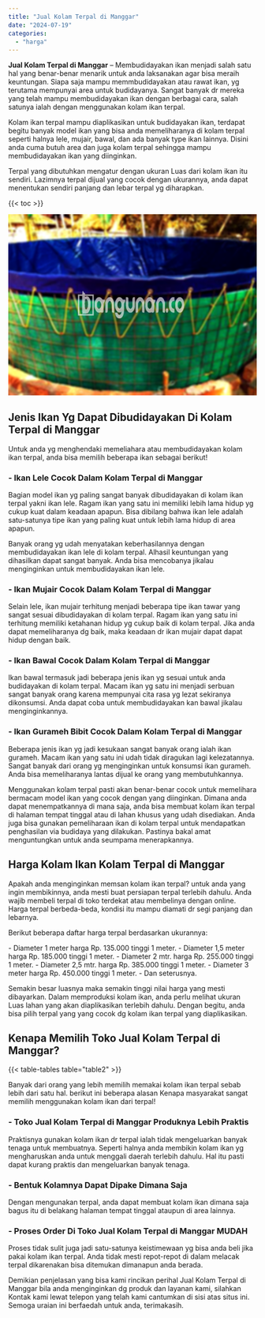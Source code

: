 ```yaml
---
title: "Jual Kolam Terpal di Manggar"
date: "2024-07-19"
categories: 
  - "harga"
---
```


**Jual Kolam Terpal di Manggar** – Membudidayakan ikan menjadi salah satu hal yang benar-benar menarik untuk anda laksanakan agar bisa meraih keuntungan. Siapa saja mampu memmbudidayakan atau rawat ikan, yg terutama mempunyai area untuk budidayanya. Sangat banyak dr mereka yang telah mampu membudidayakan ikan dengan berbagai cara, salah satunya ialah dengan menggunakan kolam ikan terpal.

Kolam ikan terpal mampu diaplikasikan untuk budidayakan ikan, terdapat begitu banyak model ikan yang bisa anda memeliharanya di kolam terpal seperti halnya lele, mujair, bawal, dan ada banyak type ikan lainnya. Disini anda cuma butuh area dan juga kolam terpal sehingga mampu membudidayakan ikan yang diinginkan.

Terpal yang dibutuhkan mengatur dengan ukuran Luas dari kolam ikan itu sendiri. Lazimnya terpal dijual yang cocok dengan ukurannya, anda dapat menentukan sendiri panjang dan lebar terpal yg diharapkan.

{{< toc >}}

![Jual Kolam Terpal di Manggar](/images/jual-kolam-terpal-58.png)

## Jenis Ikan Yg Dapat Dibudidayakan Di Kolam Terpal di Manggar

Untuk anda yg menghendaki memeliahara atau membudidayakan kolam ikan terpal, anda bisa memilih beberapa ikan sebagai berikut!

### \- Ikan Lele Cocok Dalam Kolam Terpal di Manggar

Bagian model ikan yg paling sangat banyak dibudidayakan di kolam ikan terpal yakni ikan lele. Ragam ikan yang satu ini memiliki lebih lama hidup yg cukup kuat dalam keadaan apapun. Bisa dibilang bahwa ikan lele adalah satu-satunya tipe ikan yang paling kuat untuk lebih lama hidup di area apapun.

Banyak orang yg udah menyatakan keberhasilannya dengan membudidayakan ikan lele di kolam terpal. Alhasil keuntungan yang dihasilkan dapat sangat banyak. Anda bisa mencobanya jikalau menginginkan untuk membudidayakan ikan lele.

### \- Ikan Mujair Cocok Dalam Kolam Terpal di Manggar

Selain lele, ikan mujair terhitung menjadi beberapa tipe ikan tawar yang sangat sesuai dibudidayakan di kolam terpal. Ragam ikan yang satu ini terhitung memiliki ketahanan hidup yg cukup baik di kolam terpal. Jika anda dapat memeliharanya dg baik, maka keadaan dr ikan mujair dapat dapat hidup dengan baik.

### \- Ikan Bawal Cocok Dalam Kolam Terpal di Manggar

Ikan bawal termasuk jadi beberapa jenis ikan yg sesuai untuk anda budidayakan di kolam terpal. Macam ikan yg satu ini menjadi serbuan sangat banyak orang karena mempunyai cita rasa yg lezat sekiranya dikonsumsi. Anda dapat coba untuk membudidayakan kan bawal jikalau menginginkannya.

### \- Ikan Gurameh Bibit Cocok Dalam Kolam Terpal di Manggar

Beberapa jenis ikan yg jadi kesukaan sangat banyak orang ialah ikan gurameh. Macam ikan yang satu ini udah tidak diragukan lagi kelezatannya. Sangat banyak dari orang yg menginginkan untuk konsumsi ikan gurameh. Anda bisa memeliharanya lantas dijual ke orang yang membutuhkannya.

Menggunakan kolam terpal pasti akan benar-benar cocok untuk memelihara bermacam model ikan yang cocok dengan yang diinginkan. Dimana anda dapat menempatkannya di mana saja, anda bisa membuat kolam ikan terpal di halaman tempat tinggal atau di lahan khusus yang udah disediakan. Anda juga bisa gunakan pemeliharaan ikan di kolam terpal untuk mendapatkan penghasilan via budidaya yang dilakukan. Pastinya bakal amat menguntungkan untuk anda seumpama menerapkannya.

## Harga Kolam Ikan Kolam Terpal di Manggar

Apakah anda menginginkan memsan kolam ikan terpal? untuk anda yang ingin membikinnya, anda mesti buat persiapan terpal terlebih dahulu. Anda wajib membeli terpal di toko terdekat atau membelinya dengan online. Harga terpal berbeda-beda, kondisi itu mampu diamati dr segi panjang dan lebarnya.

Berikut beberapa daftar harga terpal berdasarkan ukurannya:

\- Diameter 1 meter harga Rp. 135.000 tinggi 1 meter. - Diameter 1,5 meter harga Rp. 185.000 tinggi 1 meter. - Diameter 2 mtr. harga Rp. 255.000 tinggi 1 meter. - Diameter 2,5 mtr. harga Rp. 385.000 tinggi 1 meter. - Diameter 3 meter harga Rp. 450.000 tinggi 1 meter. - Dan seterusnya.

Semakin besar luasnya maka semakin tinggi nilai harga yang mesti dibayarkan. Dalam memproduksi kolam ikan, anda perlu melihat ukuran Luas lahan yang akan diaplikasikan terlebih dahulu. Dengan begitu, anda bisa pilih terpal yang yang cocok dg kolam ikan terpal yang diaplikasikan.

## Kenapa Memilih Toko Jual Kolam Terpal di Manggar?

{{< table-tables table="table2" >}}

Banyak dari orang yang lebih memilih memakai kolam ikan terpal sebab lebih dari satu hal. berikut ini beberapa alasan Kenapa masyarakat sangat memilih menggunakan kolam ikan dari terpal!

### \- Toko Jual Kolam Terpal di Manggar Produknya Lebih Praktis

Praktisnya gunakan kolam ikan dr terpal ialah tidak mengeluarkan banyak tenaga untuk membuatnya. Seperti halnya anda membikin kolam ikan yg mengharuskan anda untuk menggali daerah terlebih dahulu. Hal itu pasti dapat kurang praktis dan mengeluarkan banyak tenaga.

### \- Bentuk Kolamnya Dapat Dipake Dimana Saja

Dengan mengunakan terpal, anda dapat membuat kolam ikan dimana saja bagus itu di belakang halaman tempat tinggal ataupun di area lainnya.

### \- Proses Order Di Toko Jual Kolam Terpal di Manggar MUDAH

Proses tidak sulit juga jadi satu-satunya keistimewaan yg bisa anda beli jika pakai kolam ikan terpal. Anda tidak mesti repot-repot di dalam melacak terpal dikarenakan bisa ditemukan dimanapun anda berada.

Demikian penjelasan yang bisa kami rincikan perihal Jual Kolam Terpal di Manggar bila anda menginginkan dg produk dan layanan kami, silahkan Kontak kami lewat telepon yang telah kami cantumkan di sisi atas situs ini. Semoga uraian ini berfaedah untuk anda, terimakasih.
